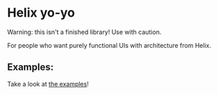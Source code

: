 # Helix yo-yo

Warning: this isn't a finished library! Use with caution.

For people who want purely functional UIs with architecture from Helix.

## Examples:
Take a look at [the examples](examples)!
